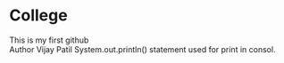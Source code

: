 # College
This is my first github
<br>
Author Vijay Patil
System.out.println() statement used for print in consol.
